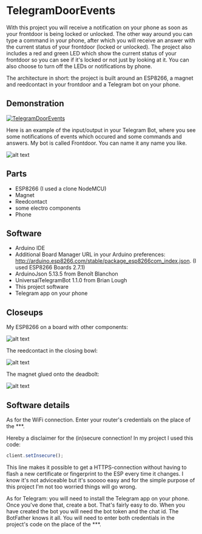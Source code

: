 # TelegramDoorEvents

With this project you will receive a notification on your phone as soon as your frontdoor is being locked or unlocked. The other way around you can type a command in your phone, after which you will receive an answer with the current status of your frontdoor (locked or unlocked).
The project also includes a red and green LED which show the current status of your frontdoor so you can see if it's locked or not just by looking at it. You can also choose to turn off the LEDs or notifications by phone.

The architecture in short: the project is built around an ESP8266, a magnet and reedcontact in your frontdoor and a Telegram bot on your phone. 

## Demonstration

[![TelegramDoorEvents](http://img.youtube.com/vi/YS4xPLxDfxo/0.jpg)](http://www.youtube.com/watch?v=YS4xPLxDfxo "TelegramDoorEvents")

Here is an example of the input/output in your Telegram Bot, where you see some notifications of events which occured and some commands and answers. My bot is called Frontdoor. You can name it any name you like.

![alt text](https://i.postimg.cc/Gmvcwf8n/telegram-frontdoor-bot.png)


## Parts
* ESP8266 (I used a clone NodeMCU)
* Magnet
* Reedcontact
* some electro components
* Phone

## Software
* Arduino IDE
* Additional Board Manager URL in your Arduino preferences: http://arduino.esp8266.com/stable/package_esp8266com_index.json. (I used ESP8266 Boards 2.7.1)
* ArduinoJson 5.13.5 from Benoît Blanchon
* UniversalTelegramBot 1.1.0 from Brian Lough
* This project software
* Telegram app on your phone

## Closeups

My ESP8266 on a board with other components:

![alt text](https://i.postimg.cc/fbJk4CNc/esp8266-frontdoor.jpg)

The reedcontact in the closing bowl:

![alt text](https://i.postimg.cc/x1sqF7Wj/reedcontact-frontdoor.jpg)

The magnet glued onto the deadbolt: 

![alt text](https://i.postimg.cc/pTCSDfmS/magnet-frontdoor.png)


## Software details

As for the WiFi connection. Enter your router's credentials on the place of the ***. 

Hereby a disclaimer for the (in)secure connection! In my project I used this code:

```javascript
client.setInsecure();
```
This line makes it possible to get a HTTPS-connection without having to flash a new certificate or fingerprint to the ESP every time it changes. I know it's not adviceable but it's sooooo easy and for the simple purpose of this project I'm not too worried things will go wrong.

As for Telegram: you will need to install the Telegram app on your phone. Once you've done that, create a bot. That's fairly easy to do. When you have created the bot you will need the bot token and the chat id. The BotFather knows it all. You will need to enter both credentials in the project's code on the place of the ***.

